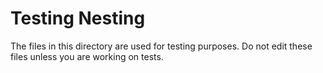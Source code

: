 # Testing Nesting

The files in this directory are used for testing purposes. Do not edit these files unless you are working on tests.